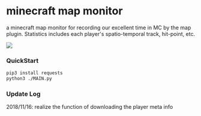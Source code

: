 # minecraft map monitor
a minecraft map monitor for recording our excellent time in MC by the map plugin. Statistics includes each player's spatio-temporal track, hit-point, etc.

![](https://github.com/liubai01/minecraft_map_monitor/blob/master/img/screenshot.png)

### QuickStart

```bash
pip3 install requests
python3 ./MAIN.py
```

### Update Log

2018/11/16: realize the function of downloading the player meta info